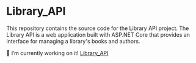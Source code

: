 # Library_API
This repository contains the source code for the Library API project. The Library API is a web application built with ASP.NET Core that provides an interface for managing a library's books and authors.

🔭 I’m currently working on it! [Library_API](https://github.com/yannakode/Library_API)
